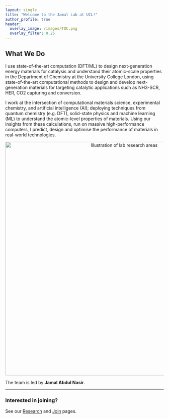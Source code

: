 ```yaml
---
layout: single
title: "Welcome to the Jamal Lab at UCL!"
author_profile: true
header:
  overlay_image: /images/TOC.png
  overlay_filter: 0.25
---
```


## What We Do

I use state-of-the-art computation (DFT/ML) to design next-generation energy materials for catalysis and understand their atomic-scale properties in the Department of Chemistry at the University College London, using state-of-the-art computational methods to design and develop next-generation materials for targeting catalytic applications such as NH3-SCR, HER, CO2 capturing and conversion.

I work at the intersection of computational materials science, experimental chemistry, and artificial intelligence (AI); deploying techniques from quantum chemistry (e.g. DFT), solid-state physics and machine learning (ML) to understand the atomic-level properties of materials. Using our insights from these calculations, run on massive high-performance computers, I predict, design and optimise the performance of materials in real-world technologies.

<p align="center">
  <img src="/images/hero-graphic.png" alt="Illustration of lab research areas" width="740">
</p>

The team is led by **Jamal Abdul Nasir**.

---

### Interested in joining?
See our [Research](/research/) and [Join](/join/) pages.

